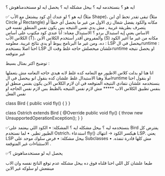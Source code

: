 ايه هو ؟ بنستخدمه ليه ؟ بيحل مشكله ايه ؟ يحصل ايه لو مستخدمناهوش ؟ 


 ✅ ايه هو ؟
 لو عندك أي كود بيشتغل مع الأب (مثلاً Shape)، تبقى تقدر تحط أي ابن (مثلاً Circle أو Rectangle) مكانه والكود يفضل شغال زى الاول من غير ما يحصل أي خطأ أو يتصرف بطريقة غريبة , مش يدي نفس النتيجه بس يكون نفس المنطق نفسه في الاساس
يعني إيه استبدال بردو ؟
الاستبدال معناه:
أنا عندي كود مكتوب على أساس الكلاس الأب (T)، والمفروض أقدر أستخدم الكلاس الابن (S) مكانه من غير ما أغير الكود ده، ومن غير ما البرنامج يبوظ أو يدي نتائج غريبة.
معلومه : LSP بيحصل في الruntime :  احنا  اصلا بنستخدم LSP علشان ميحصلش حاجه غلط وقت الruntime او يحصل نتيجه غير متوقعه

توضيح اكتر بمثال بسيط :


انا هنا لو بدلت كلاس الاطيور مع النعامه كده غلط لانه هيدي حاجه النعامه مش بتعملها اصلا وهنا الاستبدال غلط علشان كده بنقول انو بيحصل في الruntime او بنقول احنا بنستخدمه علشان نتفادي النتيجه المتوقعه في ان لازم الكلاس الابن يكون بفنس منطق او بنفس تطبيق الكلاس الاب ***** مش لازم نفس النتيجه بالظبط بس لازم نفس الحاجه او نفس الفعل 


class Bird {
    public void fly() { }
}

class Ostrich extends Bird {
    @Override
    public void fly() {
        throw new UnsupportedOperationException();
    }
}

  ✅بنستخدمه ليه ؟ بيحل مشكله ايه ؟
المشكلة:
•	الكود اللي بيعتمد على Bird يفترض كل الطيور تطير.
•	لما نستخدم Ostrich، استدعاء fly() هيكسر الكود → انتهاك LSP.
يعني LSP بيحل مشكلة:
•	فرض سلوك موحد على Subclasses مش كلها قادرة تنفذه.
•	الاستثناءات غير المتوقعة .



  ✅يحصل ايه لو مستخدمناهوش ؟
  
طبعا علشان كل اللي احنا قلناه فوق ده بيحل مشكله عدم توقع الناتج نفسه وان الاب مينفعش او سلوكه غير الابن  


